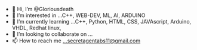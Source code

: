 - 👋 Hi, I’m @Gloriousdeath
- 👀 I’m interested in ...C++, WEB-DEV, ML, AI, ARDUINO 
- 🌱 I’m currently learning ...C++, Python, HTML, CSS, JAVAscript, Arduino, VHDL, Redhat linux, 
- 💞️ I’m looking to collaborate on ...
- 📫 How to reach me ...secretagentabs11@gmail.com

<!---
Gloriousdeath/Gloriousdeath is a ✨ special ✨ repository because its `README.md` (this file) appears on your GitHub profile.
You can click the Preview link to take a look at your changes.
--->
